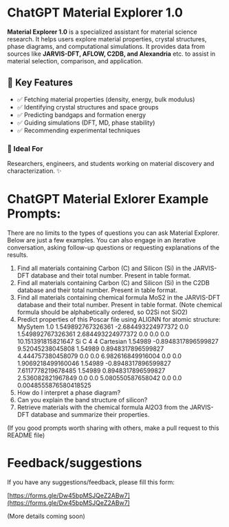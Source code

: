 # ChatGPT Material Explorer 1.0  

**Material Explorer 1.0** is a specialized assistant for material science research. It helps users explore material properties, crystal structures, phase diagrams, and computational simulations. It provides data from sources like **JARVIS-DFT, AFLOW, C2DB, and Alexandria** etc. to assist in material selection, comparison, and application.  

## 🔹 Key Features  
- ✅ Fetching material properties (density, energy, bulk modulus)  
- ✅ Identifying crystal structures and space groups  
- ✅ Predicting bandgaps and formation energy  
- ✅ Guiding simulations (DFT, MD, phase stability)  
- ✅ Recommending experimental techniques  

### 🔬 Ideal For  
Researchers, engineers, and students working on material discovery and characterization. ✨  


# ChatGPT Material Exlorer Example Prompts:

There are no limits to the types of questions you can ask Material Explorer. Below are just a few examples. You can also engage in an iterative conversation, asking follow-up questions or requesting explanations of the results.

1. Find all materials containing Carbon (C) and Silicon (Si) in the JARVIS-DFT database and their total number. Present in table format.
2. Find all materials containing Carbon (C) and Silicon (Si) in the C2DB database and their total number. Present in table format.
3. Find all materials containing chemical formula MoS2 in the JARVIS-DFT database and their total number. Present in table format. (Note chemical formula should be alphabetically ordered, so O2Si not SiO2)
4. Predict properties of this Poscar file using ALIGNN for atomic structure: MySytem
1.0
1.549892767326361 -2.684493224977372 0.0
1.549892767326361 2.684493224977372 0.0
0.0 0.0 10.151391815821647
Si C
4 4
Cartesian
1.54989 -0.8948317896599827 9.52045238045808
1.54989 0.8948317896599827 4.444757380458079
0.0 0.0 6.982616849916004
0.0 0.0 1.9069218499160046
1.54989 -0.8948317896599827 7.6117778219678485
1.54989 0.8948317896599827 2.536082821967849
0.0 0.0 5.080550587658042
0.0 0.0 0.0048555876580418525
5. How do I interpret a phase diagram?
6. Can you explain the band structure of silicon?
7. Retrieve materials with the chemical formula Al2O3 from the JARVIS-DFT database and summarize their properties.

(If you good prompts worth sharing with others, make a pull request to this README file)

# Feedback/suggestions
If you have any suggestions/feedback, please fill this form:

[https://forms.gle/Dw45bpMSJQeZ2ABw7](https://forms.gle/Dw45bpMSJQeZ2ABw7)

(More details coming soon)

